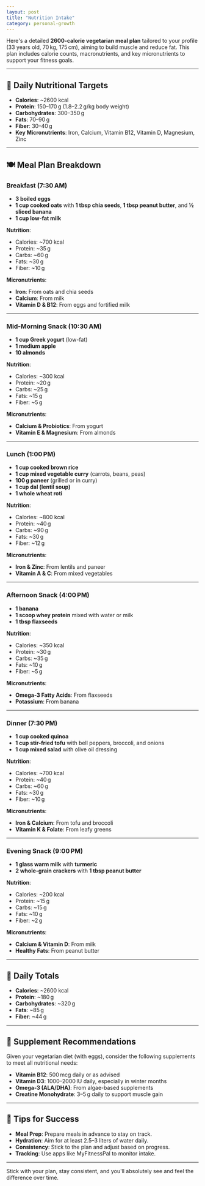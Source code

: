```yaml
---
layout: post
title: "Nutrition Intake"
category: personal-growth
---
```


Here's a detailed **2600-calorie vegetarian meal plan** tailored to your profile (33 years old, 70 kg, 175 cm), aiming to build muscle and reduce fat. This plan includes calorie counts, macronutrients, and key micronutrients to support your fitness goals.

---

## 🥗 **Daily Nutritional Targets**

* **Calories**: \~2600 kcal
* **Protein**: 150–170 g (1.8–2.2 g/kg body weight)
* **Carbohydrates**: 300–350 g
* **Fats**: 70–90 g
* **Fiber**: 30–40 g
* **Key Micronutrients**: Iron, Calcium, Vitamin B12, Vitamin D, Magnesium, Zinc

---

## 🍽️ **Meal Plan Breakdown**

### **Breakfast (7:30 AM)**

* **3 boiled eggs**
* **1 cup cooked oats** with **1 tbsp chia seeds**, **1 tbsp peanut butter**, and **½ sliced banana**
* **1 cup low-fat milk**

**Nutrition**:

* Calories: \~700 kcal
* Protein: \~35 g
* Carbs: \~60 g
* Fats: \~30 g
* Fiber: \~10 g

**Micronutrients**:

* **Iron**: From oats and chia seeds
* **Calcium**: From milk
* **Vitamin D & B12**: From eggs and fortified milk

---

### **Mid-Morning Snack (10:30 AM)**

* **1 cup Greek yogurt** (low-fat)
* **1 medium apple**
* **10 almonds**

**Nutrition**:

* Calories: \~300 kcal
* Protein: \~20 g
* Carbs: \~25 g
* Fats: \~15 g
* Fiber: \~5 g

**Micronutrients**:

* **Calcium & Probiotics**: From yogurt
* **Vitamin E & Magnesium**: From almonds

---

### **Lunch (1:00 PM)**

* **1 cup cooked brown rice**
* **1 cup mixed vegetable curry** (carrots, beans, peas)
* **100 g paneer** (grilled or in curry)
* **1 cup dal (lentil soup)**
* **1 whole wheat roti**

**Nutrition**:

* Calories: \~800 kcal
* Protein: \~40 g
* Carbs: \~90 g
* Fats: \~30 g
* Fiber: \~12 g

**Micronutrients**:

* **Iron & Zinc**: From lentils and paneer
* **Vitamin A & C**: From mixed vegetables

---

### **Afternoon Snack (4:00 PM)**

* **1 banana**
* **1 scoop whey protein** mixed with water or milk
* **1 tbsp flaxseeds**

**Nutrition**:

* Calories: \~350 kcal
* Protein: \~30 g
* Carbs: \~35 g
* Fats: \~10 g
* Fiber: \~5 g

**Micronutrients**:

* **Omega-3 Fatty Acids**: From flaxseeds
* **Potassium**: From banana

---

### **Dinner (7:30 PM)**

* **1 cup cooked quinoa**
* **1 cup stir-fried tofu** with bell peppers, broccoli, and onions
* **1 cup mixed salad** with olive oil dressing

**Nutrition**:

* Calories: \~700 kcal
* Protein: \~40 g
* Carbs: \~60 g
* Fats: \~30 g
* Fiber: \~10 g

**Micronutrients**:

* **Iron & Calcium**: From tofu and broccoli
* **Vitamin K & Folate**: From leafy greens

---

### **Evening Snack (9:00 PM)**

* **1 glass warm milk** with **turmeric**
* **2 whole-grain crackers** with **1 tbsp peanut butter**

**Nutrition**:

* Calories: \~200 kcal
* Protein: \~15 g
* Carbs: \~15 g
* Fats: \~10 g
* Fiber: \~2 g

**Micronutrients**:

* **Calcium & Vitamin D**: From milk
* **Healthy Fats**: From peanut butter

---

## 🧾 **Daily Totals**

* **Calories**: \~2600 kcal
* **Protein**: \~180 g
* **Carbohydrates**: \~320 g
* **Fats**: \~85 g
* **Fiber**: \~44 g

---

## 💊 **Supplement Recommendations**

Given your vegetarian diet (with eggs), consider the following supplements to meet all nutritional needs:

* **Vitamin B12**: 500 mcg daily or as advised
* **Vitamin D3**: 1000–2000 IU daily, especially in winter months
* **Omega-3 (ALA/DHA)**: From algae-based supplements
* **Creatine Monohydrate**: 3–5 g daily to support muscle gain

---

## 📌 **Tips for Success**

* **Meal Prep**: Prepare meals in advance to stay on track.
* **Hydration**: Aim for at least 2.5–3 liters of water daily.
* **Consistency**: Stick to the plan and adjust based on progress.
* **Tracking**: Use apps like MyFitnessPal to monitor intake.

---

Stick with your plan, stay consistent, and you'll absolutely see and feel the difference over time. 